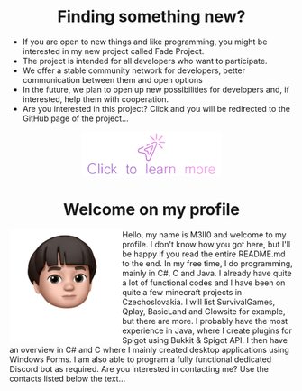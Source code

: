 <h1 align="center">Finding something new?</h1>

- If you are open to new things and like programming, you might be interested in my new project called Fade Project.
- The project is intended for all developers who want to participate.
- We offer a stable community network for developers, better communication between them and open options
- In the future, we plan to open up new possibilities for developers and, if interested, help them with cooperation.
- Are you interested in this project? Click and you will be redirected to the GitHub page of the project...

<a href="https://github.com/M3II0/FadeProject">
 <p align="center">
  <img src="./FadeProjectRedirect/Banner.png" width="250" height="80">
 </p>
</a>

<h1 align="center">Welcome on my profile</h1>
<p>
 <img src="./Profile/bitmoji.png" align="left" width="200">
 Hello, my name is M3II0 and welcome to my profile. I don't know how you got here, but I'll be happy if you read the entire README.md to the end.
 In my free time, I do programming, mainly in C#, C and Java. I already have quite a lot of functional codes and I have been on quite a few minecraft projects in Czechoslovakia. I will list SurvivalGames, Qplay, BasicLand and Glowsite for example, but there are more.
 I probably have the most experience in Java, where I create plugins for Spigot using Bukkit & Spigot API. I then have an overview in C# and C where I mainly created desktop applications using Windows Forms. I am also able to program a fully functional dedicated Discord bot as required.
 Are you interested in contacting me? Use the contacts listed below the text...
</p>